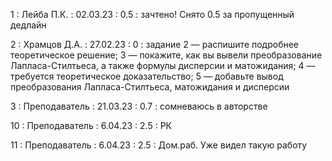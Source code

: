 1 : Лейба П.К. : 02.03.23 : 0.5 : зачтено! Снято 0.5 за пропущенный дедлайн

2 : Храмцов Д.А. : 27.02.23 : 0 : задание 2 — распишите подробнее теоретическое решение; 3 — покажите, как вы вывели преобразование Лапласа-Стилтьеса, а также формулы дисперсии и матожидания; 4 — требуется теоретическое доказательство; 5 — добавьте вывод преобразования Лапласа-Стилтьеса, матожидания и дисперсии

3 : Преподаватель : 21.03.23 : 0.7 : сомневаюсь в авторстве

10 : Преподаватель : 6.04.23 : 2.5 : РК

11 : Преподаватель : 6.04.23 : 2.5 : Дом.раб. Уже видел такую работу

